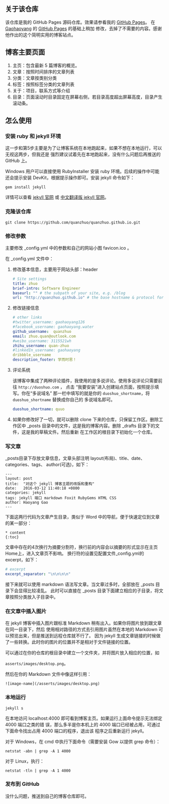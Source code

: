 ## 关于该仓库

该仓库是我的 GitHub Pages 源码仓库。效果请参看我的 [GitHub Pages](https://quanzhuo.github.io/)。
在 [Gaohaoyang](https://github.com/Gaohaoyang)
的 [GitHub Pages](https://github.com/Gaohaoyang/gaohaoyang.github.io) 的基础上稍加
修改，去掉了不需要的内容。感谢他作出的这个简明实用的博客站点。

## 博客主要页面

1. 主页：包含最新 5 篇博客的概览。
2. 文章：按照时间排序的文章列表
3. 分类：文章按类别分类
4. 标签：按照标签分类的文章列表
5. 关于：项目，联系方式等介绍
6. 目录：页面滚动时目录固定在屏幕右侧，若目录高度超出屏幕高度，目录产生滚动条。

## 怎么使用

### 安装 ruby 和 jekyll 环境

这一步和第5步主要是为了让博客系统在本地跑起来，如果不想在本地运行，可以无视这两步，但我还是
强烈建议试着先在本地跑起来，没有什么问题后再推送的 GitHub 上。
    
Windows 用户可以直接使用 RubyInstaller 安装 ruby 环境。后续的操作中可能还会提示安装 
DevKit，根据提示操作即可。安装 jekyll 命令如下：

    gem install jekyll

详情可以查看 [jekyll 官网](https://jekyllrb.com/) 或 
[中文翻译版 jekyll 官网](http://jekyllcn.com/)。 
    
### 克隆该仓库

    git clone https://github.com/quanzhuo/quanzhuo.github.io.git
        
### 修改参数

主要修改 _config.yml 中的参数和自己的网站小图 favicon.ico 。

在 _config.yml 文件中：

1. 修改基本信息，主要用于网站头部：header

    ```yml
    # Site settings
    title: zhuo
    brief-intro: Software Engineer
    baseurl: "" # the subpath of your site, e.g. /blog
    url: "http://quanzhuo.github.io" # the base hostname & protocol for your site
    ```
    
2. 修改链接信息

    ```yml
    # other links
    #twitter_username: gaohaoyang126
    #facebook_username: gaohaoyang.water
    github_username:  quanzhuo
    email: zhuo.quan@outlook.com
    #weibo_username: 3115521wh
    zhihu_username: quan-zhuo
    #linkedIn_username: gaohaoyang
    dribbble_username
    description_footer: 学而时思！
    ```

3. 评论系统

    该博客中集成了两种评论插件，我使用的是多说评论。使用多说评论只需要前往 `http://duoshuo.com` ，
    点击 “我要安装”进入创建站点页面，按照提示填写。你在“多说域名”  那一栏中填写的就是你的 
    `duoshuo_shortname`，将 `duoshuo_shortname` 替换成你自己的 多说域名即可。

    ```yml
    duoshuo_shortname: quuo
    ```   

4. 如果你修改好了一切，就可以删除 clone 下来的仓库，只保留工作区。删除工作区中 _posts
   目录中的文件，这是我的博客内容。删除 _drafts 目录下的文件，这是我的草稿文件。然后重新
   在工作区的根目录下初始化一个仓库。


     
### 写文章

_posts目录下存放文章信息，文章头部注明 layout(布局)、title、date、categories、tags、
author(可选)，如下：

    ---
    layout: post
    title:  "对这个 jekyll 博客主题的改版和重构"
    date:   2016-03-12 11:40:18 +0800
    categories: jekyll
    tags: jekyll 端口 markdown Foxit RubyGems HTML CSS
    author: Haoyang Gao
    ---
    
下面这两行代码为文章产生目录，类似于 Word 中的导航，便于快速定位到文章的某一部分：

    * content
    {:toc}
    
文章中存在的4次换行为摘要分割符，换行前的内容会以摘要的形式显示在主页Home上，进入文章页不影响。
换行符的设置见配置文件_config.yml的 excerpt，如下：

```yml
# excerpt
excerpt_separator: "\n\n\n\n"
```

接下来就可以使用 markdown 语法写文章。当文章过多时，全部放在 _posts 目录下会显得比较凌乱。
此时可以直接在 _posts 目录下面建立相应的子目录，将文章按照分类放入子目录中。

### 在文章中插入图片

在 jekyll 博客中插入图片跟标准 Markdown 稍有出入。如果你将图片放到跟文章在同一目录下，然后
使用相对路径的方式去引用图片虽然在本地的 Markdown 可以预览出来，但是推送到远程仓库就不行了。
因为 jekyll 生成文章链接的时候做了一些转换。此时你的图片的位置并不是相对于文件链接的位置。

可以通过在你的仓库的根目录中建立一个文件夹，并将图片放入相应的位置，如 

`asserts/images/desktop.png`。

然后在你的 Markdown 文件中像这样引用：

`![image-name](/asserts/images/desktop.png)`

### 本地运行
    
    jekyll s
    
在本地访问 localhost:4000 即可看到博客主页。如果运行上面命令提示无法绑定 4000 端口之类的错
误，那么多半是你本机上的 4000 端口已经被占用，可通过下面命令找出占用 4000 端口的程序，退出该
程序之后重新运行 jekyll。

对于 Windows，在 cmd 中执行下面命令（需要安装 Gow 以提供 grep 命令）：

    netstat -abn | grep -A 1 4000 

对于 Linux，执行：

    netstat -tln | grep -A 1 4000

### 发布到 GitHub

没什么问题，推送到自己的博客仓库即可。
